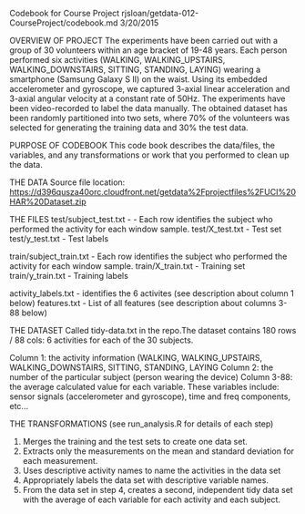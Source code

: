 Codebook for Course Project
rjsloan/getdata-012-CourseProject/codebook.md
3/20/2015


OVERVIEW OF PROJECT
The experiments have been carried out with a group of 30 volunteers within an age bracket of 19-48 years. Each person performed six activities (WALKING, WALKING_UPSTAIRS, WALKING_DOWNSTAIRS, SITTING, STANDING, LAYING) wearing a smartphone (Samsung Galaxy S II) on the waist. Using its embedded accelerometer and gyroscope, we captured 3-axial linear acceleration and 3-axial angular velocity at a constant rate of 50Hz. The experiments have been video-recorded to label the data manually. The obtained dataset has been randomly partitioned into two sets, where 70% of the volunteers was selected for generating the training data and 30% the test data.


PURPOSE OF CODEBOOK
This code book describes the data/files, the variables, and any transformations or work that you performed to clean up the data.


THE DATA
Source file location: https://d396qusza40orc.cloudfront.net/getdata%2Fprojectfiles%2FUCI%20HAR%20Dataset.zip


THE FILES
test/subject_test.txt - - Each row identifies the subject who performed the activity for each window sample.
test/X_test.txt - Test set
test/y_test.txt - Test labels

train/subject_train.txt - Each row identifies the subject who performed the activity for each window sample.
train/X_train.txt - Training set
train/y_train.txt - Training labels

activity_labels.txt - identifies the 6 activites (see description about column 1 below)
features.txt - List of all features (see description about columns 3-88 below) 


THE DATASET
Called tidy-data.txt in the repo.The dataset contains 180 rows / 88 cols: 6 activities for each of the 30 subjects.

Column 1: the activity information (WALKING, WALKING_UPSTAIRS, WALKING_DOWNSTAIRS, SITTING, STANDING, LAYING
Column 2: the number of the particular subject (person wearing the device)
Column 3-88: the average calculated value for each variable. These variables include:
sensor signals (accelerometer and gyroscope), time and freq components, etc...


THE TRANSFORMATIONS (see run_analysis.R for details of each step)
1. Merges the training and the test sets to create one data set.
2. Extracts only the measurements on the mean and standard deviation for each measurement. 
3. Uses descriptive activity names to name the activities in the data set
4. Appropriately labels the data set with descriptive variable names. 
5. From the data set in step 4, creates a second, independent tidy data set with the average of each variable for each activity and each subject.

  
  
